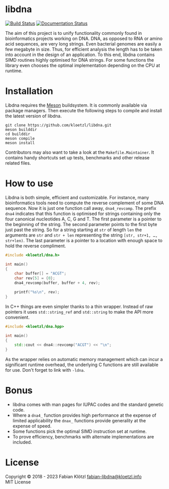 # libdna

[![Build Status](https://travis-ci.org/kloetzl/libdna.svg?branch=master)](https://travis-ci.org/kloetzl/libdna)
[![Documentation Status](https://readthedocs.org/projects/libdna/badge/?version=latest)](https://libdna.readthedocs.io/en/latest/?badge=latest)

The aim of this project is to unify functionality commonly found in bioinformatics projects working on DNA. DNA, as opposed to RNA or amino acid sequences, are very long strings. Even bacterial genomes are easily a few megabyte in size. Thus, for efficient analysis the length has to be taken into account in the design of an application. To this end, libdna contains SIMD routines highly optimised for DNA strings. For some functions the library even chooses the optimal implementation depending on the CPU at runtime.

# Installation

Libdna requires the [Meson](https://mesonbuild.com/) buildsystem. It is commonly available via package managers. Then execute the following steps to compile and install the latest version of libdna.

    git clone https://github.com/kloetzl/libdna.git
    meson builddir
    cd builddir
    meson compile
    meson install

Contributors may also want to take a look at the `Makefile.Maintainer`. It contains handy shortcuts set up tests, benchmarks and other release related files.

# How to use

Libdna is both simple, efficient and customizable. For instance, many bioinformatics tools need to compute the reverse complement of some DNA sequence. Now it is just one function call away, `dna4_revcomp`. The prefix `dna4` indicates that this function is optimised for strings containing only the four canonical nucleotides A, C, G and T. The first parameter is a pointer to the beginning of the string. The second parameter points to the first byte just past the string. So for a string starting at `str` of length `len` the arguments are `str` and `str + len` representing the string `[str, str+1, …, str+len)`. The last parameter is a pointer to a location with enough space to hold the reverse compliment.

```C
#include <kloetzl/dna.h>

int main()
{
	char buffer[] = "ACGT";
	char rev[5] = {0};
	dna4_revcomp(buffer, buffer + 4, rev);

	printf("%s\n", rev);
}
```

In C++ things are even simpler thanks to a thin wrapper. Instead of raw pointers it uses `std::string_ref` and `std::string` to make the API more convenient.

```C++
#include <kloetzl/dna.hpp>

int main()
{
	std::cout << dna4::revcomp("ACGT") << "\n";
}
```

As the wrapper relies on automatic memory management which can incur a significant runtime overhead, the underlying C functions are still available for use. Don't forget to link with `-ldna`.

# Bonus

- libdna comes with man pages for IUPAC codes and the standard genetic code.
- Where a `dna4_` function provides high performance at the expense of limited applicability the `dnax_` functions provide generality at the expense of speed.
- Some functions pick the optimal SIMD instruction set at runtime.
- To prove efficiency, benchmarks with alternate implementations are included.

# License

Copyright © 2018 - 2023 Fabian Klötzl <fabian-libdna@kloetzl.info>  
MIT License
